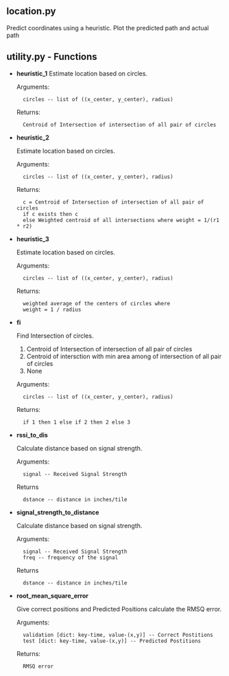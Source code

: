 ## location.py

Predict coordinates using a heuristic. Plot the predicted path and actual path

## utility.py - Functions

- **heuristic_1**
	Estimate location based on circles.

    Arguments:

        circles -- list of ((x_center, y_center), radius)

    Returns:

        Centroid of Intersection of intersection of all pair of circles

- **heuristic_2**
    
    Estimate location based on circles.

    Arguments:
    	
    	circles -- list of ((x_center, y_center), radius)

    Returns:

        c = Centroid of Intersection of intersection of all pair of circles
        if c exists then c
        else Weighted centroid of all intersections where weight = 1/(r1 * r2)

- **heuristic_3**
	
	Estimate location based on circles.

	Arguments:

	    circles -- list of ((x_center, y_center), radius)

	Returns:

	    weighted average of the centers of circles where
	    weight = 1 / radius

- **fi**
	
	Find Intersection of circles.

	1. Centroid of Intersection of intersection of all pair of circles
	2. Centroid of intersction with min area among of intersection of all
	pair of circles
	3. None

	Arguments:

	    circles -- list of ((x_center, y_center), radius)

	Returns:

	    if 1 then 1 else if 2 then 2 else 3

- **rssi_to_dis**
	
	Calculate distance based on signal strength.

	Arguments:

	    signal -- Received Signal Strength

	Returns

	    dstance -- distance in inches/tile

- **signal_strength_to_distance**

	Calculate distance based on signal strength.

	Arguments:

	    signal -- Received Signal Strength
	    freq -- frequency of the signal

	Returns

	    dstance -- distance in inches/tile

- **root_mean_square_error**
	
	Give correct positions and Predicted Positions calculate the RMSQ error.

	Arguments:

	    validation [dict: key-time, value-(x,y)] -- Correct Postitions
	    test [dict: key-time, value-(x,y)] -- Predicted Postitions

	Returns:

	    RMSQ error